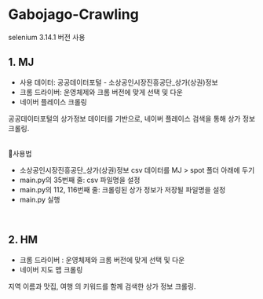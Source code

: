 # Gabojago-Crawling
selenium 3.14.1 버전 사용

## 1. MJ

- 사용 데이터: 공공데이터포털 - <a hfef=https://www.data.go.kr/data/15083033/fileData.do>소상공인시장진흥공단_상가(상권)정보</a>
- 크롬 드라이버: 운영체제와 크롬 버전에 맞게 선택 및 다운
- 네이버 플레이스 크롤링


공공데이터포털의 상가정보 데이터를 기반으로, 네이버 플레이스 검색을 통해 상가 정보 크롤링.

<br/>
🧐사용법

- <a hfef=https://www.data.go.kr/data/15083033/fileData.do>소상공인시장진흥공단_상가(상권)정보</a> csv 데이터를 MJ > spot 폴더 아래에 두기
- main.py의 35번째 줄: csv 파일명을 설정
- main.py의 112, 116번째 줄: 크롤링된 상가 정보가 저장될 파일명을 설정
- main.py 실행

<br/>


## 2. HM
- 크롬 드라이버 : 운영체제와 크롬 버전에 맞게 선택 및 다운
- 네이버 지도 맵 크롤링

지역 이름과 맛집, 여행 의 키워드를 함께 검색한 상가 정보 크롤링.